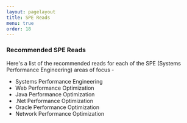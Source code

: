 ```yaml
---
layout: pagelayout
title: SPE Reads
menu: true
order: 18
---
```


### Recommended SPE Reads

Here's a list of the recommended reads for each of the SPE (Systems Performance Engineering) areas of focus - 

* Systems Performance Engineering
* Web Performance Optimization
* Java Performance Optimization
* .Net Performance Optimization
* Oracle Performance Optimization
* Network Performance Optimization


